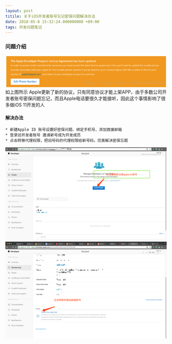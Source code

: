 ```yaml
---
layout: post
titile: 关于iOS开发者账号忘记密保问题解决办法
date: 2018-05-8 15:32:24.000000000 +09:00
tags: 开发问题笔记
---
```







### 问题介绍
![出现问题](/assets/images/iosforget/edit.png)
如上图所示 Apple更新了新的协议，只有同意协议才能上架APP，由于多数公司开发者账号密保问题忘记，而且Apple电话要很久才能接听，因此这个事情影响了很多做iOS 11开发的人
#### 解决办法
 
    * 新建Apple ID 账号设置好密保问题、绑定手机号、添加救援邮箱
    * 登录旧开发者账号 邀请新号成为开发成员
    * 点击转移代理权限，把旧号码的代理权限给新号码，完美解决密保忘题





![邀请新号成为开发成员](/assets/images/iosforget/yaoqing.png)
![转移代理权限给新号码](/assets/images/iosforget/zhuanyi.png)